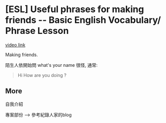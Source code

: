 # [ESL] Useful phrases for making friends -- Basic English Vocabulary/ Phrase Lesson 

[video link](https://youtu.be/VMAe4n3f0ew)

Making friends.

陌生人依開始問 what's your name 很怪, 通常: 

> Hi How are you doing ? 



## More 

自我介紹

專案部份 --> 參考紀錄人家的blog
